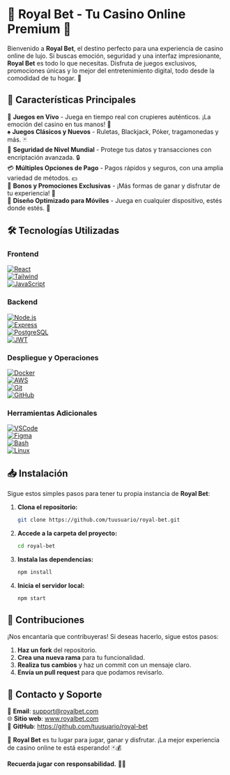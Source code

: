# 🎰 **Royal Bet** - Tu Casino Online Premium 🎲

Bienvenido a **Royal Bet**, el destino perfecto para una experiencia de casino online de lujo. Si buscas emoción, seguridad y una interfaz impresionante, **Royal Bet** es todo lo que necesitas. Disfruta de juegos exclusivos, promociones únicas y lo mejor del entretenimiento digital, todo desde la comodidad de tu hogar. 🌟

## 🚀 Características Principales

🌟 **Juegos en Vivo** - Juega en tiempo real con crupieres auténticos. ¡La emoción del casino en tus manos! 🎥  
♠️ **Juegos Clásicos y Nuevos** - Ruletas, Blackjack, Póker, tragamonedas y más. 🃏  
🔐 **Seguridad de Nivel Mundial** - Protege tus datos y transacciones con encriptación avanzada. 🔒  
💳 **Múltiples Opciones de Pago** - Pagos rápidos y seguros, con una amplia variedad de métodos. 💵  
🎁 **Bonos y Promociones Exclusivas** - ¡Más formas de ganar y disfrutar de tu experiencia! 🎉  
📱 **Diseño Optimizado para Móviles** - Juega en cualquier dispositivo, estés donde estés. 📲

## 🛠️ Tecnologías Utilizadas

### **Frontend**

[![React](https://skillicons.dev/icons?i=react)](https://skillicons.dev)  
[![Tailwind](https://skillicons.dev/icons?i=tailwind)](https://skillicons.dev)  
[![JavaScript](https://skillicons.dev/icons?i=js)](https://skillicons.dev)

### **Backend**

[![Node.js](https://skillicons.dev/icons?i=nodejs)](https://skillicons.dev)  
[![Express](https://skillicons.dev/icons?i=express)](https://skillicons.dev)  
[![PostgreSQL](https://skillicons.dev/icons?i=postgres)](https://skillicons.dev)  
[![JWT](https://skillicons.dev/icons?i=jwt)](https://skillicons.dev)

### **Despliegue y Operaciones**

[![Docker](https://skillicons.dev/icons?i=docker)](https://skillicons.dev)  
[![AWS](https://skillicons.dev/icons?i=aws)](https://skillicons.dev)  
[![Git](https://skillicons.dev/icons?i=git)](https://skillicons.dev)  
[![GitHub](https://skillicons.dev/icons?i=github)](https://skillicons.dev)

### **Herramientas Adicionales**

[![VSCode](https://skillicons.dev/icons?i=vscode)](https://skillicons.dev)  
[![Figma](https://skillicons.dev/icons?i=figma)](https://skillicons.dev)  
[![Bash](https://skillicons.dev/icons?i=bash)](https://skillicons.dev)  
[![Linux](https://skillicons.dev/icons?i=linux)](https://skillicons.dev)

## 📥 Instalación

Sigue estos simples pasos para tener tu propia instancia de **Royal Bet**:

1. **Clona el repositorio:**

   ```bash
   git clone https://github.com/tuusuario/royal-bet.git
   ```

2. **Accede a la carpeta del proyecto:**

   ```bash
   cd royal-bet
   ```

3. **Instala las dependencias:**

   ```bash
   npm install
   ```

4. **Inicia el servidor local:**

   ```bash
   npm start
   ```

## 🤝 Contribuciones

¡Nos encantaría que contribuyeras! Si deseas hacerlo, sigue estos pasos:

1. **Haz un fork** del repositorio.
2. **Crea una nueva rama** para tu funcionalidad.
3. **Realiza tus cambios** y haz un commit con un mensaje claro.
4. **Envía un pull request** para que podamos revisarlo.

## 📩 Contacto y Soporte

📧 **Email**: support@royalbet.com  
🌐 **Sitio web**: www.royalbet.com  
📌 **GitHub**: https://github.com/tuusuario/royal-bet

🎉 **Royal Bet** es tu lugar para jugar, ganar y disfrutar. ¡La mejor experiencia de casino online te está esperando! 🃏💰

**Recuerda jugar con responsabilidad.** 🧠💡
